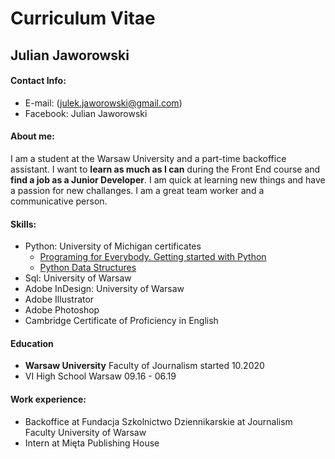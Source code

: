 # Curriculum Vitae 
## Julian Jaworowski 
#### Contact Info: 
- E-mail: (julek.jaworowski@gmail.com)
- Facebook: Julian Jaworowski
#### About me:
I am a student at the Warsaw University and a part-time backoffice assistant. I want to **learn as much as I can** during the Front End course and **find a job as a Junior Developer**.
I am quick at learning new things and have a passion for new challanges. I am a great team worker and a communicative person.
#### Skills:
- Python: University of Michigan certificates 
  - [Programing for Everybody. Getting started with Python](https://www.coursera.org/account/accomplishments/certificate/ENR4H8AS9KV2)
  - [Python Data Structures](https://www.coursera.org/account/accomplishments/certificate/5FHJFWT92SWK)
- Sql: University of Warsaw 
- Adobe InDesign: University of Warsaw
- Adobe Illustrator
- Adobe Photoshop
- Cambridge Certificate of Proficiency in English
#### Education
- **Warsaw University** Faculty of Journalism started 10.2020 
- VI High School Warsaw 09.16 - 06.19
#### Work experience:
- Backoffice at Fundacja Szkolnictwo Dziennikarskie at Journalism Faculty University of Warsaw
- Intern at Mięta Publishing House
